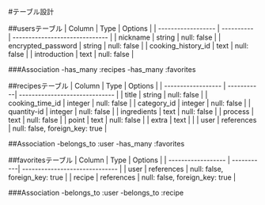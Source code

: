 #テーブル設計

##usersテーブル
| Column             | Type       | Options                        |
| ------------------ | ---------- | ------------------------------ |
| nickname           | string     | null: false                    |
| encrypted_password | string     | null: false                    |
| cooking_history_id | text       | null: false                    |
| introduction       | text       | null: false                    |

###Association
-has_many :recipes
-has_many :favorites

##recipesテーブル
| Column             | Type       | Options                        |
| ------------------ | -----------| ------------------------------ |
| title              | string     | null: false                    |
| cooking_time_id    | integer    | null: false                    |
| category_id        | integer    | null: false                    |
| quantity-id        | integer    | null: false                    |
| ingredients        | text       | null: false                    |
| process            | text       | null: false                    |
| point              | text       | null: false                    |
| extra              | text       |                                |
| user               | references | null: false, foreign_key: true |

##Association
-belongs_to :user
-has_many :favorites

##favoritesテーブル
| Column             | Type       | Options                        |
| ------------------ | -----------| ------------------------------ |
| user               | references | null: false, foreign_key: true |
| recipe             | references | null: false, foreign_key: true |

###Association
-belongs_to :user
-belongs_to :recipe



